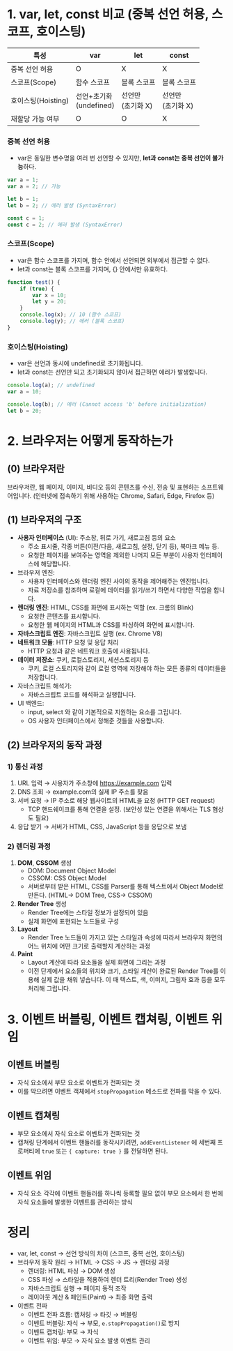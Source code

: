 # 1. var, let, const 비교 (중복 선언 허용, 스코프, 호이스팅)

| 특성                 | var                   | let             | const           |
| ------------------ | --------------------- | --------------- | --------------- |
| 중복 선언 허용           | O                     | X               | X               |
| 스코프(Scope)<br>     | 함수 스코프                | 블록 스코프          | 블록 스코프          |
| 호이스팅(Hoisting)<br> | 선언+초기화<br>(undefined) | 선언만 <br>(초기화 X) | 선언만 <br>(초기화 X) |
| 재할당 가능 여부          | O                     | O               | X               |

### 중복 선언 허용
- var은 동일한 변수명을 여러 번 선언할 수 있지만, **let과 const는 중복 선언이 불가능**하다.
```js
var a = 1;
var a = 2; // 가능

let b = 1;
let b = 2; // 에러 발생 (SyntaxError)

const c = 1;
const c = 2; // 에러 발생 (SyntaxError)
```

### 스코프(Scope)
- var은 함수 스코프를 가지며, 함수 안에서 선언되면 외부에서 접근할 수 없다.
- let과 const는 블록 스코프를 가지며, {} 안에서만 유효하다.
```js
function test() {
    if (true) {
        var x = 10;
        let y = 20;
    }
    console.log(x); // 10 (함수 스코프)
    console.log(y); // 에러 (블록 스코프)
}
```

### 호이스팅(Hoisting)
- var은 선언과 동시에 undefined로 초기화됩니다.
- let과 const는 선언만 되고 초기화되지 않아서 접근하면 에러가 발생합니다.
```js
console.log(a); // undefined
var a = 10;

console.log(b); // 에러 (Cannot access 'b' before initialization)
let b = 20;
```

# 2. 브라우저는 어떻게 동작하는가

## (0) 브라우저란

브라우저란, 웹 페이지, 이미지, 비디오 등의 콘텐츠를 수신, 전송 및 표현하는 소프트웨어입니다. 
(인터넷에 접속하기 위해 사용하는 Chrome, Safari, Edge, Firefox 등)

## (1) 브라우저의 구조
- **사용자 인터페이스** (UI): 주소창, 뒤로 가기, 새로고침 등의 요소
	- 주소 표시줄, 각종 버튼(이전/다음, 새로고침, 설정, 닫기 등), 북마크 메뉴 등. 
	- 요청한 페이지를 보여주는 영역을 제외한 나머지 모든 부분이 사용자 인터페이스에 해당합니다.
- 브라우저 엔진:
	- 사용자 인터페이스와 렌더링 엔진 사이의 동작을 제어해주는 엔진입니다. 
	- 자료 저장소를 참조하며 로컬에 데이터를 읽기/쓰기 하면서 다양한 작업을 합니다.
- **렌더링 엔진**: HTML, CSS를 화면에 표시하는 역할 (ex. 크롬의 Blink)
	- 요청한 콘텐츠를 표시합니다. 
	- 요청한 웹 페이지의 HTML과 CSS를 파싱하여 화면에 표시합니다.
- **자바스크립트 엔진**: 자바스크립트 실행 (ex. Chrome V8)
- **네트워크 모듈**: HTTP 요청 및 응답 처리
	- HTTP 요청과 같은 네트워크 호출에 사용됩니다.
- **데이터 저장소**: 쿠키, 로컬스토리지, 세션스토리지 등
	- 쿠키, 로컬 스토리지와 같이 로컬 영역에 저장해야 하는 모든 종류의 데이터들을 저장합니다.
- 자바스크립트 해석기: 
	- 자바스크립트 코드를 해석하고 실행합니다.
- UI 백엔드: 
	- input, select 와 같이 기본적으로 지원하는 요소를 그립니다.
	- OS 사용자 인터페이스에서 정해준 것들을 사용합니다.

## (2) 브라우저의 동작 과정

### 1) 통신 과정
1. URL 입력 → 사용자가 주소창에 https://example.com 입력
2. DNS 조회 → example.com의 실제 IP 주소를 찾음
3. 서버 요청 → IP 주소로 해당 웹사이트의 HTML을 요청 (HTTP GET request)
	- TCP 핸드쉐이크를 통해 연결을 설정. (보안성 있는 연결을 위해서는 TLS 협상도 필요)
4. 응답 받기 → 서버가 HTML, CSS, JavaScript 등을 응답으로 보냄

### 2) 렌더링 과정

1. **DOM**, **CSSOM** 생성
	- DOM: Document Object Model
	- CSSOM: CSS Object Model
	- 서버로부터 받은 HTML, CSS를 Parser를 통해 텍스트에서 Object Model로 만든다. (HTML→ DOM Tree, CSS→ CSSOM)
2. **Render Tree** 생성
	- Render Tree에는 스타일 정보가 설정되어 있음
	- 실제 화면에 표현되는 노드들로 구성
3. **Layout**
	- Render Tree 노드들이 가지고 있는 스타일과 속성에 따라서 브라우저 화면의 어느 위치에 어떤 크기로 출력할지 계산하는 과정
4. **Paint**
	- Layout 계산에 따라 요소들을 실제 화면에 그리는 과정 
	- 이전 단계에서 요소들의 위치와 크기, 스타일 계산이 완료된 Render Tree를 이용해 실제 값을 채워 넣습니다. 이 때 텍스트, 색, 이미지, 그림자 효과 등을 모두 처리해 그립니다.

# 3. 이벤트 버블링, 이벤트 캡쳐링, 이벤트 위임

## 이벤트 버블링
- 자식 요소에서 부모 요소로 이벤트가 전파되는 것
- 이를 막으려면 이벤트 객체에서 `stopPropagation` 메소드로 전파를 막을 수 있다.

## 이벤트 캡쳐링
- 부모 요소에서 자식 요소로 이벤트가 전파되는 것
- 캡쳐링 단계에서 이벤트 핸들러를 동작시키려면, `addEventListener` 에 세번째 프로퍼티에 `true` 또는 `{ capture: true }` 를 전달하면 된다.

## 이벤트 위임
- 자식 요소 각각에 이벤트 핸들러를 하나씩 등록할 필요 없이 부모 요소에서 한 번에 자식 요소들에 발생한 이벤트를 관리하는 방식

# 정리
- var, let, const → 선언 방식의 차이 (스코프, 중복 선언, 호이스팅)
- 브라우저 동작 원리 → HTML → CSS → JS → 렌더링 과정
	- 렌더링: HTML 파싱 → DOM 생성
	- CSS 파싱 → 스타일을 적용하여 렌더 트리(Render Tree) 생성
	- 자바스크립트 실행 → 페이지 동적 조작
	- 레이아웃 계산 & 페인트(Paint) → 최종 화면 출력
- 이벤트 전파
	- 이벤트 전파 흐름: 캡처링 → 타깃 → 버블링
	- 이벤트 버블링: 자식 → 부모, `e.stopPropagation()`로 방지
	- 이벤트 캡처링: 부모 → 자식
	- 이벤트 위임: 부모 → 자식 요소 발생 이벤트 관리

